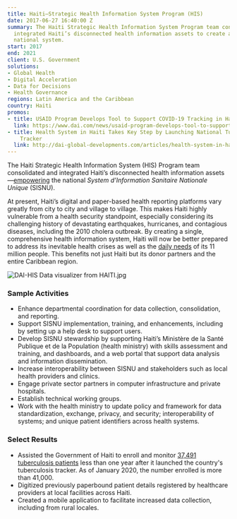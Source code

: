 ```yaml
---
title: Haiti—Strategic Health Information System Program (HIS)
date: 2017-06-27 16:40:00 Z
summary: The Haiti Strategic Health Information System Program team consolidated and
  integrated Haiti’s disconnected health information assets to create a comprehensive
  national system.
start: 2017
end: 2021
client: U.S. Government
solutions:
- Global Health
- Digital Acceleration
- Data for Decisions
- Health Governance
regions: Latin America and the Caribbean
country: Haiti
promos:
- title: USAID Program Develops Tool to Support COVID-19 Tracking in Haiti
  link: https://www.dai.com/news/usaid-program-develops-tool-to-support-covid-19-tracking-in-haiti
- title: Health System in Haiti Takes Key Step by Launching National Tuberculosis
    Tracker
  link: http://dai-global-developments.com/articles/health-system-in-haiti-takes-key-step-by-launching-national-tuberculosis-tracker
---
```


The Haiti Strategic Health Information System (HIS) Program team consolidated and integrated Haiti’s disconnected health information assets—[empowering](https://www.dai.com/news/dai-to-launch-usaid-health-information-system-program-in-haiti) the national *System d’Information Sanitaire Nationale Unique* (SISNU).

At present, Haiti’s digital and paper-based health reporting platforms vary greatly from city to city and village to village. This makes Haiti highly vulnerable from a health security standpoint, especially considering its challenging history of devastating earthquakes, hurricanes, and contagious diseases, including the 2010 cholera outbreak. By creating a single, comprehensive health information system, Haiti will now be better prepared to address its inevitable health crises as well as the [daily needs](http://dai-global-developments.com/articles/health-system-in-haiti-takes-key-step-by-launching-national-tuberculosis-tracker) of its 11 million people. This benefits not just Haiti but its donor partners and the entire Caribbean region.

![DAI-HIS Data visualizer from HAITI.jpg](/uploads/DAI-HIS%20Data%20visualizer%20from%20HAITI.jpg)

### Sample Activities

* Enhance departmental coordination for data collection, consolidation, and reporting.
* Support SISNU implementation, training, and enhancements, including by setting up a help desk to support users.
* Develop SISNU stewardship by supporting Haiti’s Ministère de la Santé Publique et de la Population (health ministry) with skills assessment and training, and dashboards, and a web portal that support data analysis and information dissemination.
* Increase interoperability between SISNU and stakeholders such as local health providers and clinics.
* Engage private sector partners in computer infrastructure and private hospitals.
* Establish technical working groups.
* Work with the health ministry to update policy and framework for data standardization, exchange, privacy, and security; interoperability of systems; and unique patient identifiers across health systems.

### Select Results

* Assisted the Government of Haiti to enroll and monitor [37,491 tuberculosis patients](https://www.dai.com/news/haiti-marks-world-tb-day-by-closing-in-on-30-000-patients-enrolled-and-monitored) less than one year after it launched the country's tuberculosis tracker. As of January 2020, the number enrolled is more than 41,000.
* Digitized previously paperbound patient details registered by healthcare providers at local facilities across Haiti.
* Created a mobile application to facilitate increased data collection, including from rural locales.

